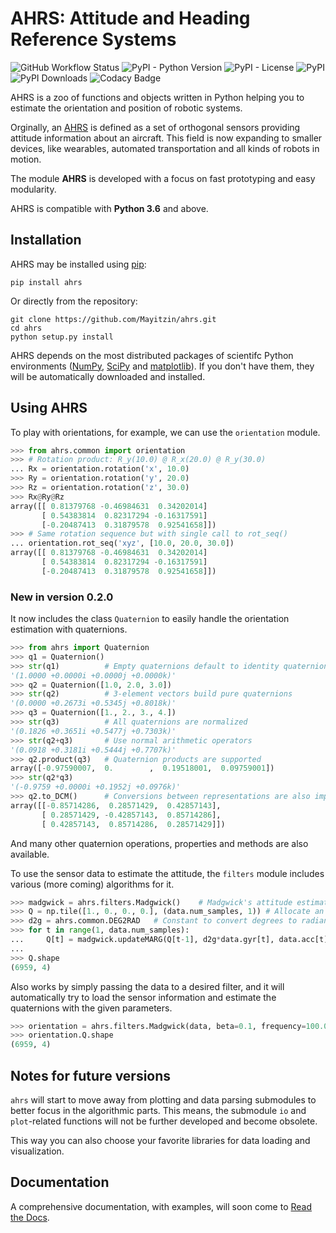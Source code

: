 # AHRS: Attitude and Heading Reference Systems

![GitHub Workflow Status](https://img.shields.io/github/workflow/status/Mayitzin/ahrs/Build%20Python%20Package)
![PyPI - Python Version](https://img.shields.io/pypi/pyversions/ahrs)
![PyPI - License](https://img.shields.io/pypi/l/ahrs)
![PyPI](https://img.shields.io/pypi/v/ahrs)
![PyPI Downloads](https://pepy.tech/badge/ahrs)
![Codacy Badge](https://api.codacy.com/project/badge/Grade/bc366c601ed44e12b233218dd37cd32c)

AHRS is a zoo of functions and objects written in Python helping you to estimate the orientation and position of robotic systems.

Orginally, an [AHRS](https://en.wikipedia.org/wiki/Attitude_and_heading_reference_system) is defined as a set of orthogonal sensors providing attitude information about an aircraft. This field is now expanding to smaller devices, like wearables, automated transportation and all kinds of robots in motion.

The module __AHRS__ is developed with a focus on fast prototyping and easy modularity.

AHRS is compatible with __Python 3.6__ and above.

## Installation

AHRS may be installed using [pip](https://pip.pypa.io):

```shell
pip install ahrs
```

Or directly from the repository:

```shell
git clone https://github.com/Mayitzin/ahrs.git
cd ahrs
python setup.py install
```

AHRS depends on the most distributed packages of scientifc Python environments ([NumPy](https://numpy.org/), [SciPy](https://www.scipy.org/) and [matplotlib](https://matplotlib.org/)). If you don't have them, they will be automatically downloaded and installed.

## Using AHRS

To play with orientations, for example, we can use the `orientation` module.

```py
>>> from ahrs.common import orientation
>>> # Rotation product: R_y(10.0) @ R_x(20.0) @ R_y(30.0)
... Rx = orientation.rotation('x', 10.0)
>>> Ry = orientation.rotation('y', 20.0)
>>> Rz = orientation.rotation('z', 30.0)
>>> Rx@Ry@Rz
array([[ 0.81379768 -0.46984631  0.34202014]
       [ 0.54383814  0.82317294 -0.16317591]
       [-0.20487413  0.31879578  0.92541658]])
>>> # Same rotation sequence but with single call to rot_seq()
... orientation.rot_seq('xyz', [10.0, 20.0, 30.0])
array([[ 0.81379768 -0.46984631  0.34202014]
       [ 0.54383814  0.82317294 -0.16317591]
       [-0.20487413  0.31879578  0.92541658]])
```

### New in version 0.2.0

It now includes the class `Quaternion` to easily handle the orientation estimation with quaternions.

```py
>>> from ahrs import Quaternion
>>> q1 = Quaternion()
>>> str(q1)          # Empty quaternions default to identity quaternion
'(1.0000 +0.0000i +0.0000j +0.0000k)'
>>> q2 = Quaternion([1.0, 2.0, 3.0])
>>> str(q2)          # 3-element vectors build pure quaternions
'(0.0000 +0.2673i +0.5345j +0.8018k)'
>>> q3 = Quaternion([1., 2., 3., 4.])
>>> str(q3)          # All quaternions are normalized
'(0.1826 +0.3651i +0.5477j +0.7303k)'
>>> str(q2+q3)       # Use normal arithmetic operators
'(0.0918 +0.3181i +0.5444j +0.7707k)'
>>> q2.product(q3)   # Quaternion products are supported
array([-0.97590007,  0.        ,  0.19518001,  0.09759001])
>>> str(q2*q3)
'(-0.9759 +0.0000i +0.1952j +0.0976k)'
>>> q2.to_DCM()      # Conversions between representations are also implemented
array([[-0.85714286,  0.28571429,  0.42857143],
       [ 0.28571429, -0.42857143,  0.85714286],
       [ 0.42857143,  0.85714286,  0.28571429]])
```

And many other quaternion operations, properties and methods are also available.

To use the sensor data to estimate the attitude, the `filters` module includes various (more coming) algorithms for it.

```py
>>> madgwick = ahrs.filters.Madgwick()    # Madgwick's attitude estimation using default values
>>> Q = np.tile([1., 0., 0., 0.], (data.num_samples, 1)) # Allocate an array for all quaternions
>>> d2g = ahrs.common.DEG2RAD   # Constant to convert degrees to radians
>>> for t in range(1, data.num_samples):
...     Q[t] = madgwick.updateMARG(Q[t-1], d2g*data.gyr[t], data.acc[t], data.mag[t])
...
>>> Q.shape
(6959, 4)
```

Also works by simply passing the data to a desired filter, and it will automatically try to load the sensor information and estimate the quaternions with the given parameters.

```py
>>> orientation = ahrs.filters.Madgwick(data, beta=0.1, frequency=100.0)
>>> orientation.Q.shape
(6959, 4)
```

## Notes for future versions

`ahrs` will start to move away from plotting and data parsing submodules to better focus in the algorithmic parts. This means, the submodule `io` and `plot`-related functions will not be further developed and become obsolete.

This way you can also choose your favorite libraries for data loading and visualization.

## Documentation

A comprehensive documentation, with examples, will soon come to [Read the Docs](https://docs.readthedocs.io/).

